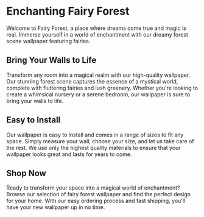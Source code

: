 <!--
Write me markdown content of website with wallpaper:

"A dreamy forest scene with fairies"

The header of the page should not be copy of the text but rather a real content of the website which is using this wallpaper.
-->

<!--font:Poppins-->

# Enchanting Fairy Forest

Welcome to Fairy Forest, a place where dreams come true and magic is real. Immerse yourself in a world of enchantment with our dreamy forest scene wallpaper featuring fairies.

## Bring Your Walls to Life

Transform any room into a magical realm with our high-quality wallpaper. Our stunning forest scene captures the essence of a mystical world, complete with fluttering fairies and lush greenery. Whether you're looking to create a whimsical nursery or a serene bedroom, our wallpaper is sure to bring your walls to life.

## Easy to Install

Our wallpaper is easy to install and comes in a range of sizes to fit any space. Simply measure your wall, choose your size, and let us take care of the rest. We use only the highest quality materials to ensure that your wallpaper looks great and lasts for years to come.

## Shop Now

Ready to transform your space into a magical world of enchantment? Browse our selection of fairy forest wallpaper and find the perfect design for your home. With our easy ordering process and fast shipping, you'll have your new wallpaper up in no time.
